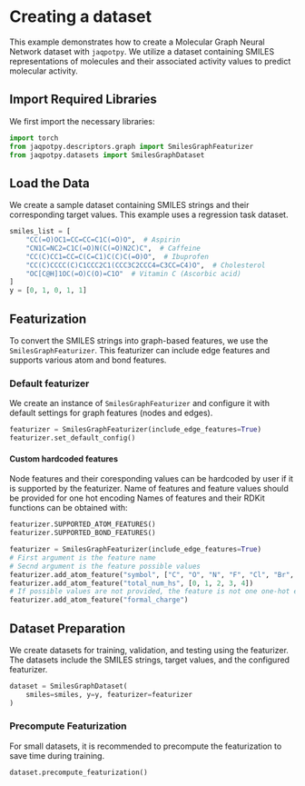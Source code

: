 # Creating a dataset

This example demonstrates how to create a Molecular Graph Neural Network dataset with `jaqpotpy`. We utilize a dataset containing SMILES representations of molecules and their associated activity values to predict molecular activity.

## Import Required Libraries

We first import the necessary libraries:

```python
import torch
from jaqpotpy.descriptors.graph import SmilesGraphFeaturizer
from jaqpotpy.datasets import SmilesGraphDataset
```

## Load the Data
We create a sample dataset containing SMILES strings and their corresponding target values. This example uses a regression task dataset.

```python
smiles_list = [
    "CC(=O)OC1=CC=CC=C1C(=O)O",  # Aspirin
    "CN1C=NC2=C1C(=O)N(C(=O)N2C)C",  # Caffeine
    "CC(C)CC1=CC=C(C=C1)C(C)C(=O)O",  # Ibuprofen
    "CC(C)CCCC(C)C1CCC2C1(CCC3C2CCC4=C3CC=C4)O",  # Cholesterol
    "OC[C@H]1OC(=O)C(O)=C1O"  # Vitamin C (Ascorbic acid)
]
y = [0, 1, 0, 1, 1]
```

## Featurization
To convert the SMILES strings into graph-based features, we use the `SmilesGraphFeaturizer`. This featurizer can include edge features and supports various atom and bond features.

### Default featurizer
We create an instance of `SmilesGraphFeaturizer` and configure it with default settings for graph features (nodes and edges).
```python
featurizer = SmilesGraphFeaturizer(include_edge_features=True)
featurizer.set_default_config()
```

#### Custom hardcoded features
Node features and their coresponding values can be hardcoded by user if it is supported by the featurizer. Name of features and feature values should be provided for one hot encoding
Names of features and their RDKit functions can be obtained with:
```python
featurizer.SUPPORTED_ATOM_FEATURES()
featurizer.SUPPORTED_BOND_FEATURES()
```
```python
featurizer = SmilesGraphFeaturizer(include_edge_features=True)
# First argument is the feature name
# Secnd argument is the feature possible values
featurizer.add_atom_feature("symbol", ["C", "O", "N", "F", "Cl", "Br", "I"])
featurizer.add_atom_feature("total_num_hs", [0, 1, 2, 3, 4])
# If possible values are not provided, the feature is not one one-hot encoded
featurizer.add_atom_feature("formal_charge")
```

## Dataset Preparation
We create datasets for training, validation, and testing using the featurizer. The datasets include the SMILES strings, target values, and the configured featurizer.

```python
dataset = SmilesGraphDataset(
    smiles=smiles, y=y, featurizer=featurizer
)
```

### Precompute Featurization
For small datasets, it is recommended to precompute the featurization to save time during training.

```python
dataset.precompute_featurization()
```

